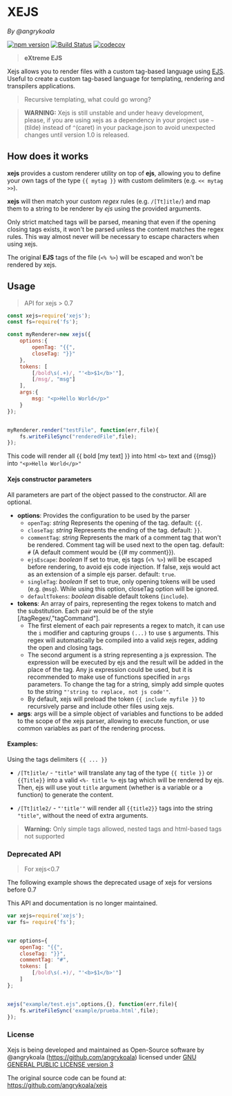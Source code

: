 XEJS
====
_By @angrykoala_

[![npm version](https://badge.fury.io/js/xejs.svg)](https://badge.fury.io/js/xejs)
[![Build Status](https://travis-ci.org/angrykoala/xejs.svg?branch=master)](https://travis-ci.org/angrykoala/xejs)
[![codecov](https://codecov.io/gh/angrykoala/xejs/branch/master/graph/badge.svg)](https://codecov.io/gh/angrykoala/xejs)


>**eXtreme EJS**

Xejs allows you to render files with a custom tag-based language using [EJS](https://github.com/mde/ejs). Useful to create a custom tag-based language for templating, rendering and transpilers applications.

> Recursive templating, what could go wrong?

> **WARNING:** Xejs is still unstable and under heavy development, please, if you are using xejs as a dependency in your project use `~` (tilde) instead of `^`(caret) in your package.json to avoid unexpected changes until version 1.0 is released.

## How does it works
**xejs** provides a custom renderer utility on top of **ejs**, allowing you to define your own tags of the type `{{ mytag }}` with custom delimiters (e.g. `<< mytag >>`).

**xejs** will then match your custom _regex_ rules (e.g. `/[Tt]itle/`) and map them to a string to be renderer by _ejs_ using the provided arguments.

Only strict matched tags will be parsed, meaning that even if the opening closing tags exists, it won't be parsed unless the content matches the regex rules. This way almost never will be necessary to escape characters when using xejs.

The original **EJS** tags of the file (`<% %>`) will be escaped and won't be rendered by xejs.

## Usage
> API for xejs > 0.7    


```js
const xejs=require('xejs');
const fs=require('fs');

const myRenderer=new xejs({
    options:{
        openTag: "{{",
        closeTag: "}}"
    },
    tokens: [
        [/bold\s(.+)/, "'<b>$1</b>'"],
        [/msg/, "msg"]
    ],
    args:{
        msg: "<p>Hello World</p>"        
    }
});


myRenderer.render("testFile", function(err,file){
    fs.writeFileSync("renderedFile",file);
});
```

This code will render all {{ bold [my text] }} into html `<b>` text and {{msg}} into `"<p>Hello World</p>"`

#### Xejs constructor parameters
All parameters are part of the object passed to the constructor. All are optional.
* **options**: Provides the configuration to be used by the parser
    * `openTag`: _string_ Represents the opening of the tag. default: `{{`.
    * `closeTag`: _string_ Represents the ending of the tag. default: `}}`.
    * `commentTag`: _string_ Represents the mark of a comment tag that won't be rendered. Comment tag will be used next to the open tag. default: `#` (A default comment would be {{# my comment}}).
    * `ejsEscape`: _boolean_ If set to true, ejs tags (`<% %>`) will be escaped before rendering, to avoid ejs code injection. If false, xejs would act as an extension of a simple ejs parser. default: `true`.
    * `singleTag`: _boolean_ If set to true, only opening tokens will be used (e.g. `@msg`). While using this option, closeTag option will be ignored.
    * `defaultTokens`: _boolean_ disable default tokens (`include`).
* **tokens**: An array of pairs, representing the regex tokens to match and the substitution. Each pair would be of the style [/tagRegex/,"tagCommand"].
    * The first element of each pair represents a regex to match, it can use the `i` modifier and capturing groups `(...)` to use `$` arguments. This regex will automatically be compiled into a valid xejs regex, adding the open and closing tags.
    * The second argument is a string representing a js expression. The expression will be executed by ejs and the result will be added in the place of the tag. Any js expression could be used, but it is recommended to make use of functions specified in `args` parameters. To change the tag for a string, simply add simple quotes to the string `"'string to replace, not js code'"`.
    * By default, xejs will preload the token `{{ include myfile }}` to recursively parse and include other files using xejs.
* **args**: args will be a simple object of variables and functions to be added to the scope of the xejs parser, allowing to execute function, or use common variables as part of the rendering process.


#### Examples:
Using the tags delimiters `{{ ... }}`

* `/[Tt]itle/` - `"title"` will translate any tag of the type `{{ title }}` or `{{Title}}` into a valid `<%- title %>` ejs tag which will be rendered by ejs. Then, ejs will use yout `title` argument (whether is a variable or a function) to generate the content.

* `/[Tt]itle2/` - `"'title'"` will render all `{{title2}}` tags into the string `"title"`, without the need of extra arguments.

>**Warning:** Only simple tags allowed, nested tags and html-based tags not supported


### Deprecated API
> For xejs<0.7

The following example shows the deprecated usage of xejs for versions before 0.7

This API and documentation is no longer maintained.
```js
var xejs=require('xejs');
var fs= require('fs');


var options={
    openTag: "{{",
    closeTag: "}}",
    commentTag: "#",
    tokens: [
        [/bold\s(.+)/, "'<b>$1</b>'"]
    ]
};


xejs("example/test.ejs",options,{}, function(err,file){
    fs.writeFileSync('example/prueba.html',file);
});
```

### License
Xejs is being developed and maintained as Open-Source software by @angrykoala (https://github.com/angrykoala) licensed under [GNU GENERAL PUBLIC LICENSE version 3](https://github.com/angrykoala/xejs/blob/master/LICENSE)

The original source code can be found at: <https://github.com/angrykoala/xejs>
